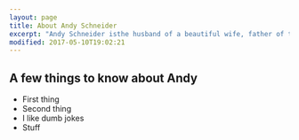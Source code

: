 ```yaml
---
layout: page
title: About Andy Schneider
excerpt: "Andy Schneider isthe husband of a beautiful wife, father of two beautiful girls, and happy to be alive"
modified: 2017-05-10T19:02:21
---
```


## A few things to know about Andy

* First thing
* Second thing
* I like dumb jokes
* Stuff